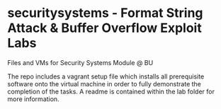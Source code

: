 # securitysystems - Format String Attack & Buffer Overflow Exploit Labs
Files and VMs for Security Systems Module @ BU

The repo includes a vagrant setup file which installs all prerequisite software onto the virtual machine in order to fully demonstrate the completion of the tasks. A readme is contained within the lab folder for more information.
